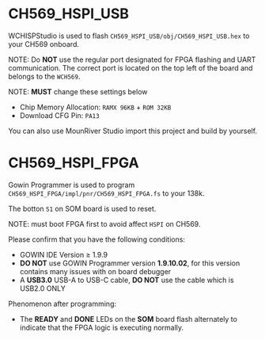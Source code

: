 # CH569_HSPI_USB

WCHISPStudio is used to flash `CH569_HSPI_USB/obj/CH569_HSPI_USB.hex` to your CH569 onboard.

NOTE: Do **NOT** use the regular port designated for FPGA flashing and UART communication. The correct port is located on the top left of the board and belongs to the `WCH569`.

NOTE: **MUST** change these settings below

- Chip Memory Allocation: `RAMX 96KB` + `ROM 32KB`
- Download CFG Pin: `PA13`

You can also use MounRiver Studio import this project and build by yourself.

# CH569_HSPI_FPGA

Gowin Programmer is used to program `CH569_HSPI_FPGA/impl/pnr/CH569_HSPI_FPGA.fs` to your 138k.

The botton `S1` on SOM board is used to reset.

NOTE: must boot FPGA first to avoid affect `HSPI` on CH569.


Please confirm that you have the following conditions:
- GOWIN IDE Version ≥ 1.9.9
- **DO NOT** use GOWIN Programmer version **1.9.10.02**, for this version contains many issues with on board debugger
- A **USB3.0** USB-A to USB-C cable, **DO NOT** use the cable which is USB2.0 ONLY

Phenomenon after programming: 
- The **READY** and **DONE** LEDs on the **SOM** board flash alternately to indicate that the FPGA logic is executing normally.
